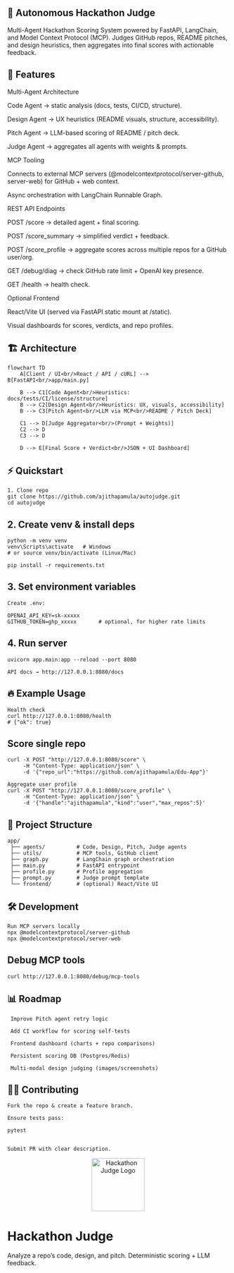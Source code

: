 ## 🚀 Autonomous Hackathon Judge

Multi-Agent Hackathon Scoring System powered by FastAPI, LangChain, and Model Context Protocol (MCP).
Judges GitHub repos, README pitches, and design heuristics, then aggregates into final scores with actionable feedback.

## 📌 Features

Multi-Agent Architecture

Code Agent → static analysis (docs, tests, CI/CD, structure).

Design Agent → UX heuristics (README visuals, structure, accessibility).

Pitch Agent → LLM-based scoring of README / pitch deck.

Judge Agent → aggregates all agents with weights & prompts.

MCP Tooling

Connects to external MCP servers (@modelcontextprotocol/server-github, server-web) for GitHub + web context.

Async orchestration with LangChain Runnable Graph.

REST API Endpoints

POST /score → detailed agent + final scoring.

POST /score_summary → simplified verdict + feedback.

POST /score_profile → aggregate scores across multiple repos for a GitHub user/org.

GET /debug/diag → check GitHub rate limit + OpenAI key presence.

GET /health → health check.

Optional Frontend

React/Vite UI (served via FastAPI static mount at /static).

Visual dashboards for scores, verdicts, and repo profiles.

## 🏗 Architecture

```mermaid
flowchart TD
    A[Client / UI<br/>React / API / cURL] --> B[FastAPI<br/>app/main.py]

    B --> C1[Code Agent<br/>Heuristics: docs/tests/CI/license/structure]
    B --> C2[Design Agent<br/>Heuristics: UX, visuals, accessibility]
    B --> C3[Pitch Agent<br/>LLM via MCP<br/>README / Pitch Deck]

    C1 --> D[Judge Aggregator<br/>(Prompt + Weights)]
    C2 --> D
    C3 --> D

    D --> E[Final Score + Verdict<br/>JSON + UI Dashboard]

```

## ⚡️ Quickstart
```
1. Clone repo
git clone https://github.com/ajithapamula/autojudge.git
cd autojudge
```
## 2. Create venv & install deps
```
python -m venv venv
venv\Scripts\activate   # Windows
# or source venv/bin/activate (Linux/Mac)

pip install -r requirements.txt
```
## 3. Set environment variables
```
Create .env:

OPENAI_API_KEY=sk-xxxxx
GITHUB_TOKEN=ghp_xxxxx       # optional, for higher rate limits
```
## 4. Run server
```
uvicorn app.main:app --reload --port 8080

API docs → http://127.0.0.1:8080/docs
```
## 🔥 Example Usage
```
Health check
curl http://127.0.0.1:8080/health
# {"ok": true}
```
## Score single repo
```
curl -X POST "http://127.0.0.1:8080/score" \
     -H "Content-Type: application/json" \
     -d '{"repo_url":"https://github.com/ajithapamula/Edu-App"}'

Aggregate user profile
curl -X POST "http://127.0.0.1:8080/score_profile" \
     -H "Content-Type: application/json" \
     -d '{"handle":"ajithapamula","kind":"user","max_repos":5}'
```
## 🧩 Project Structure
```
app/
 ├── agents/          # Code, Design, Pitch, Judge agents
 ├── utils/           # MCP tools, GitHub client
 ├── graph.py         # LangChain graph orchestration
 ├── main.py          # FastAPI entrypoint
 ├── profile.py       # Profile aggregation
 ├── prompt.py        # Judge prompt template
 └── frontend/        # (optional) React/Vite UI
```

## 🛠 Development
```
Run MCP servers locally
npx @modelcontextprotocol/server-github
npx @modelcontextprotocol/server-web
```
## Debug MCP tools
```
curl http://127.0.0.1:8080/debug/mcp-tools
```
## 📊 Roadmap
```
 Improve Pitch agent retry logic

 Add CI workflow for scoring self-tests

 Frontend dashboard (charts + repo comparisons)

 Persistent scoring DB (Postgres/Redis)

 Multi-modal design judging (images/screenshots)
```
 
 ## 🧑‍💻 Contributing
```
Fork the repo & create a feature branch.

Ensure tests pass:

pytest


Submit PR with clear description.
```
<p align="center">
  <img src="assets/C:\Users\admin\Desktop\autojudge\assets\Screenshot 2025-09-17 174201.png" alt="Hackathon Judge Logo" width="120" />
</p>

# Hackathon Judge
Analyze a repo’s code, design, and pitch. Deterministic scoring + LLM feedback.